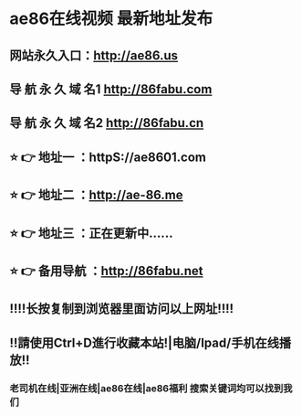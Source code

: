 # ae86在线视频 最新地址发布 
## 网站永久入口：http://ae86.us
## 导 航 永 久 域 名1   http://86fabu.com
## 导 航 永 久 域 名2   http://86fabu.cn
##                  
## ⭐️ 👉 地址一 ：httpS://ae8601.com
## ⭐️ 👉 地址二 ：http://ae-86.me
## ⭐️ 👉 地址三 ：正在更新中......
##
## ⭐️ 👉 备用导航 ：http://86fabu.net
## ‼️‼️长按复制到浏览器里面访问以上网址‼️‼️
## ‼️請使用Ctrl+D進行收藏本站!|电脑/Ipad/手机在线播放‼️
### 老司机在线|亚洲在线|ae86在线|ae86福利  搜索关键词均可以找到我们

